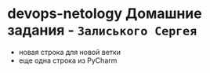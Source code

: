 # devops-netology Домашние задания - `Залиського Сергея` 
- новая строка для новой ветки
- еще одна строка из PyCharm

